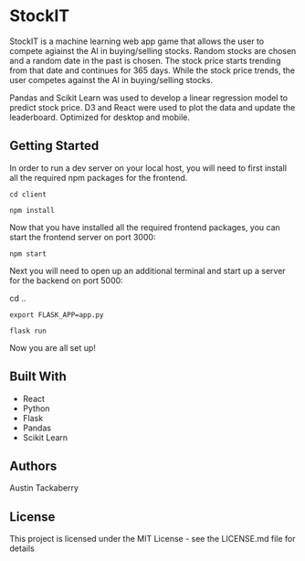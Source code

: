 # StockIT

StockIT is a machine learning web app game that allows the user to compete agiainst the AI in buying/selling stocks. Random stocks are chosen and a random date in the past is chosen. The stock price starts trending from that date and continues for 365 days. While the stock price trends, the user competes against the AI in buying/selling stocks.

Pandas and Scikit Learn was used to develop a linear regression model to predict stock price. D3 and React were used to plot the data and update the leaderboard. Optimized for desktop and mobile.

## Getting Started

In order to run a dev server on your local host, you will need to first install all the required npm packages for the frontend.

`cd client`

`npm install`

Now that you have installed all the required frontend packages, you can start the frontend server on port 3000:

`npm start`

Next you will need to open up an additional terminal and start up a server for the backend on port 5000:

cd ..

`export FLASK_APP=app.py`

`flask run`

Now you are all set up!

## Built With

* React
* Python
* Flask
* Pandas
* Scikit Learn

## Authors

Austin Tackaberry

## License

This project is licensed under the MIT License - see the LICENSE.md file for details
